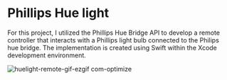 # Phillips Hue light
For this project, I utilized the Phillips Hue Bridge API to develop a remote controller that interacts with a Phillips light bulb connected to the Philips hue bridge. 
The implementation is created using Swift within the Xcode development environment.

![huelight-remote-gif-ezgif com-optimize](https://github.com/SamuelIsTheName/MyProjects/assets/150144811/8868b916-e560-4c54-aebf-a2a71e4f64df)
